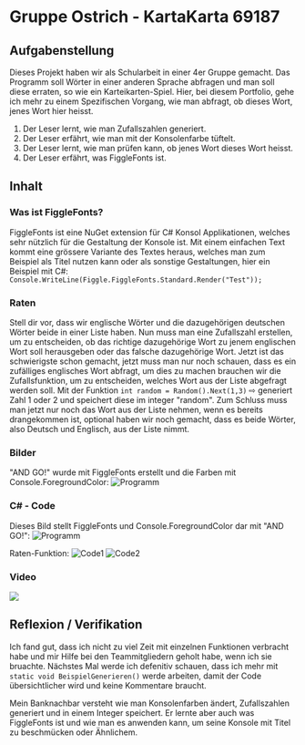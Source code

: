 # Gruppe Ostrich - KartaKarta 69187

## Aufgabenstellung
Dieses Projekt haben wir als Schularbeit in einer 4er Gruppe gemacht. Das Programm soll Wörter in einer anderen Sprache abfragen und man soll diese erraten, so wie ein Karteikarten-Spiel. Hier, bei diesem Portfolio, gehe ich mehr zu einem Spezifischen Vorgang, wie man abfragt, ob dieses Wort, jenes Wort hier heisst.

1. Der Leser lernt, wie man Zufallszahlen generiert.
2. Der Leser erfährt, wie man mit der Konsolenfarbe tüftelt.
3. Der Leser lernt, wie man prüfen kann, ob jenes Wort dieses Wort heisst.
4. Der Leser erfährt, was FiggleFonts ist.

## Inhalt
### Was ist FiggleFonts?
FiggleFonts ist eine NuGet extension für C# Konsol Applikationen, welches sehr nützlich für die Gestaltung der Konsole ist. Mit einem einfachen Text kommt eine grössere Variante des Textes heraus, welches man zum Beispiel als Titel nutzen kann oder als sonstige Gestaltungen, hier ein Beispiel mit C#:
`Console.WriteLine(Figgle.FiggleFonts.Standard.Render("Test"));`
### Raten
Stell dir vor, dass wir englische Wörter und die dazugehörigen deutschen Wörter beide in einer Liste haben. Nun muss man eine Zufallszahl erstellen, um zu entscheiden, ob das richtige dazugehörige Wort zu jenem englischen Wort soll herausgeben oder das falsche dazugehörige Wort. Jetzt ist das schwierigste schon gemacht, jetzt muss man nur noch schauen, dass es ein zufälliges englisches Wort abfragt, um dies zu machen brauchen wir die Zufallsfunktion, um zu entscheiden, welches Wort aus der Liste abgefragt werden soll. Mit der Funktion `int random = Random().Next(1,3)` ⇨ generiert Zahl 1 oder 2 und speichert diese im integer "random".
Zum Schluss muss man jetzt nur noch das Wort aus der Liste nehmen, wenn es bereits drangekommen ist, optional haben wir noch gemacht, dass es beide Wörter, also Deutsch und Englisch, aus der Liste nimmt.

### Bilder
"AND GO!" wurde mit FiggleFonts erstellt und die Farben mit Console.ForegroundColor:
![Programm](https://i.imgur.com/COBuhht.jpg)

### C# - Code
Dieses Bild stellt FiggleFonts und Console.ForegroundColor dar mit "AND GO!":
![Programm](https://i.imgur.com/onciX4X.jpg)

Raten-Funktion:
![Code1](https://i.imgur.com/EB0i6eV.jpg)
![Code2](https://i.imgur.com/9YVPzJS.jpg)
### Video
[![](https://i.imgur.com/8rlDCUI.jpg)](https://youtu.be/4-XPr_A8YWI)

## Reflexion / Verifikation
Ich fand gut, dass ich nicht zu viel Zeit mit einzelnen Funktionen verbracht habe und mir Hilfe bei den Teammitgliedern geholt habe, wenn ich sie bruachte. 
Nächstes Mal werde ich defenitiv schauen, dass ich mehr mit `static void BeispielGenerieren()` werde arbeiten, damit der Code übersichtlicher wird und keine Kommentare braucht.

Mein Banknachbar versteht wie man Konsolenfarben ändert, Zufallszahlen generiert und in einem Integer speichert. Er lernte aber auch was FiggleFonts ist und wie man es anwenden kann, um seine Konsole mit Titel zu beschmücken oder Ähnlichem.
